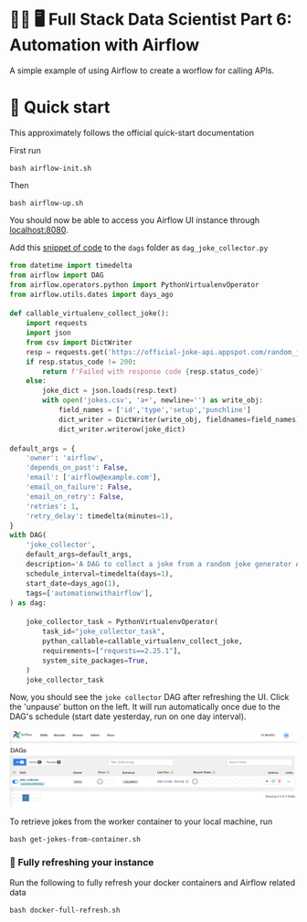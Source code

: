 # 🧑‍🏭 🖥️ Full Stack Data Scientist Part 6: Automation with Airflow

A simple example of using Airflow to create a worflow for calling APIs.

# 🌊 Quick start

This approximately follows the official quick-start documentation 

First run

```
bash airflow-init.sh
```
Then
```
bash airflow-up.sh
```

You should now be able to access you Airflow UI instance through [localhost:8080](localhost:8080).

Add this [snippet of code](https://gist.github.com/chrisgschon/380f430c000a8c957c3a50756a9d3c3b) to the `dags` folder as `dag_joke_collector.py`

```python
from datetime import timedelta
from airflow import DAG
from airflow.operators.python import PythonVirtualenvOperator
from airflow.utils.dates import days_ago

def callable_virtualenv_collect_joke():
    import requests
    import json
    from csv import DictWriter
    resp = requests.get('https://official-joke-api.appspot.com/random_joke')
    if resp.status_code != 200:
        return f'Failed with response code {resp.status_code}'
    else:
        joke_dict = json.loads(resp.text)
        with open('jokes.csv', 'a+', newline='') as write_obj:
            field_names = ['id','type','setup','punchline']
            dict_writer = DictWriter(write_obj, fieldnames=field_names)
            dict_writer.writerow(joke_dict)
    
default_args = {
    'owner': 'airflow',
    'depends_on_past': False,
    'email': ['airflow@example.com'],
    'email_on_failure': False,
    'email_on_retry': False,
    'retries': 1,
    'retry_delay': timedelta(minutes=1),
}
with DAG(
    'joke_collector',
    default_args=default_args,
    description='A DAG to collect a joke from a random joke generator API',
    schedule_interval=timedelta(days=1),
    start_date=days_ago(1),
    tags=['automationwithairflow'],
) as dag:

    joke_collector_task = PythonVirtualenvOperator(
        task_id="joke_collector_task",
        python_callable=callable_virtualenv_collect_joke,
        requirements=["requests==2.25.1"],
        system_site_packages=True,
    )
    joke_collector_task
```

Now, you should see the `joke collector` DAG after refreshing the UI. Click the 'unpause' button on the left. It will run automatically once due to the DAG's schedule (start date yesterday, run on one day interval).

![image](readme-ui.png)

To retrieve jokes from the worker container to your local machine, run
```
bash get-jokes-from-container.sh
```

### 🧯 Fully refreshing your instance

Run the following to fully refresh your docker containers and Airflow related data

```
bash docker-full-refresh.sh
```

